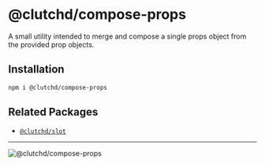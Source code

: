 # @clutchd/compose-props

A small utility intended to merge and compose a single props object from the provided prop objects.

## Installation

```sh
npm i @clutchd/compose-props
```

## Related Packages

- [`@clutchd/slot`](https://github.com/clutchd/clutchd/tree/main/ui/slot)

---

![@clutchd/compose-props](https://edge.bundlejs.com/?q=@clutchd/compose-props&badge=)
